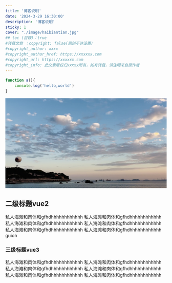 ```yaml
---
title: '博客说明'
date: '2024-3-29 16:30:00'
description: '博客说明'
sticky: 1
cover: "./image/haibiantian.jpg"
## toc (目錄)：true
#转载文章 ：copyright: false(原创不许设置）
#copyright_author: xxxx
#copyright_author_href: https://xxxxxx.com
#copyright_url: https://xxxxxx.com
#copyright_info: 此文章版权归xxxxx所有，如有转载，请注明来自原作者
---
```

```JavaScript
function a(){
    console.log('hello,world')
}

```
![沙滩](./image/haibiantian.jpg)
## 二级标题vue2
私人海滩和肉体和gfhdhhhhhhhhhhhh
私人海滩和肉体和gfhdhhhhhhhhhhhh
私人海滩和肉体和gfhdhhhhhhhhhhhh
私人海滩和肉体和gfhdhhhhhhhhhhhh
私人海滩和肉体和gfhdhhhhhhhhhhhh
私人海滩和肉体和gfhdhhhhhhhhhhhh
guioh

### 三级标题vue3
私人海滩和肉体和gfhdhhhhhhhhhhhh
私人海滩和肉体和gfhdhhhhhhhhhhhh
私人海滩和肉体和gfhdhhhhhhhhhhhh
私人海滩和肉体和gfhdhhhhhhhhhhhh
私人海滩和肉体和gfhdhhhhhhhhhhhh
私人海滩和肉体和gfhdhhhhhhhhhhhh
